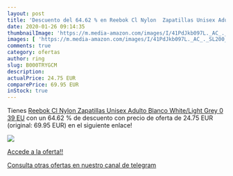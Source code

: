 ```yaml
---
layout: post
title: 'Descuento del 64.62 % en Reebok Cl Nylon  Zapatillas Unisex Adult'
date: 2020-01-26 09:14:35
thumbnailImage: 'https://m.media-amazon.com/images/I/41PdJkb097L._AC_._SL200_.jpg'
images: [ 'https://m.media-amazon.com/images/I/41PdJkb097L._AC_._SL200_.jpg' ]
comments: true
category: ofertas
author: ring
slug: B000TRYGCM
description:
actualPrice: 24.75 EUR
comparePrice: 69.95 EUR
inStock: true
---
```


Tienes [Reebok Cl Nylon  Zapatillas Unisex Adulto  Blanco  White/Light Grey 0   39 EU](https://www.amazon.com/dp/B000TRYGCM/?tag=redken08-20) con un 64.62 % de descuento con precio de oferta de 24.75 EUR (original: 69.95 EUR) en el siguiente enlace!

[![](https://m.media-amazon.com/images/I/41PdJkb097L._AC_._SL200_.jpg)](https://www.amazon.com/dp/B000TRYGCM/?tag=redken08-20)

[Accede a la oferta!!](https://www.amazon.com/dp/B000TRYGCM/?tag=redken08-20)

[Consulta otras ofertas en nuestro canal de telegram](https://t.me/s/ofertas25)
